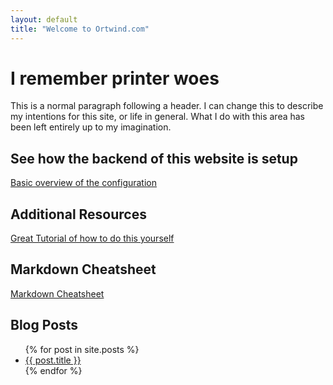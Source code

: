 ```yaml
---
layout: default
title: "Welcome to Ortwind.com"
---
```


# I remember printer woes

This is a normal paragraph following a header. I can change this to describe my intentions for this site, or life in general. What I do with this area has been left entirely up to my imagination.

## See how the backend of this website is setup
[Basic overview of the configuration](http://jmcglone.com/guides/github-pages/)

## Additional Resources
[Great Tutorial of how to do this yourself](https://hackernoon.com/how-to-setup-your-jekyll-website-with-free-web-hosting-ssl-and-a-custom-domain-4056ff862ca1)

## Markdown Cheatsheet
[Markdown Cheatsheet](https://github.com/adam-p/markdown-here/wiki/Markdown-Cheatsheet "Markdown Cheatsheet")


## Blog Posts

<ul>
  {% for post in site.posts %}
    <li>
      <a href="{{ post.url }}">{{ post.title }}</a>
    </li>
  {% endfor %}
</ul>

